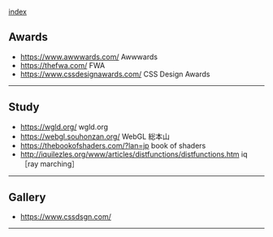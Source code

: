 
[index](https://github.com/daumkuchen/bookmarks/blob/master/README.md)

## Awards
* https://www.awwwards.com/ Awwwards
* https://thefwa.com/ FWA
* https://www.cssdesignawards.com/ CSS Design Awards

***

## Study
* https://wgld.org/ wgld.org
* https://webgl.souhonzan.org/ WebGL 総本山
* https://thebookofshaders.com/?lan=jp book of shaders
* http://iquilezles.org/www/articles/distfunctions/distfunctions.htm iq［ray marching］

***

## Gallery
* https://www.cssdsgn.com/

***
